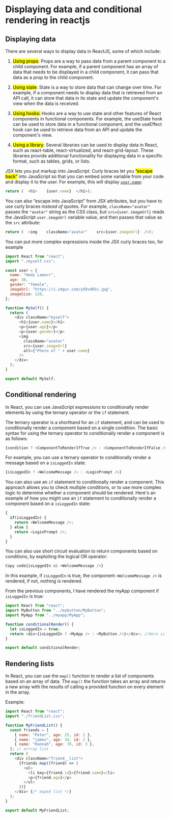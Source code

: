 # Displaying data and conditional rendering in reactjs

## **Displaying data**

There are several ways to display data in ReactJS, some of which include:

1. <mark>Using props</mark>: Props are a way to pass data from a parent component to a child component. For example, if a parent component has an array of data that needs to be displayed in a child component, it can pass that data as a prop to the child component.
    
2. <mark>Using state</mark>: State is a way to store data that can change over time. For example, if a component needs to display data that is retrieved from an API call, it can store that data in its state and update the component's view when the data is received.
    
3. <mark>Using hooks:</mark> Hooks are a way to use state and other features of React components in functional components. For example, the useState hook can be used to store data in a functional component, and the useEffect hook can be used to retrieve data from an API and update the component's view.
    
4. <mark>Using a library</mark>: Several libraries can be used to display data in React, such as react-table, react-virtualized, and react-grid-layout. These libraries provide additional functionality for displaying data in a specific format, such as tables, grids, or lists.
    

JSX lets you put markup into JavaScript. Curly braces let you <mark>“escape back”</mark> into JavaScript so that you can embed some variable from your code and display it to the user. For example, this will display [`user.name`](http://user.name):

```javascript
return (  <h1>    {user.name}  </h1>);
```

You can also “escape into JavaScript” from JSX attributes, but you have to use curly braces *instead of* quotes. For example, `className="avatar"` passes the `"avatar"` string as the CSS class, but `src={user.imageUrl}` reads the JavaScript `user.imageUrl` variable value, and then passes that value as the `src` attribute:

```javascript
return (  <img    className="avatar"    src={user.imageUrl}  />);
```

You can put more complex expressions inside the JSX curly braces too, for example

```javascript
import React from "react";
import "./myself.css";

const user = {
  name: "Hedy Lamarr",
  age: 30,
  gender: "female",
  imageUrl: "https://i.imgur.com/yXOvdOSs.jpg",
  imageSize: 120,
};

function MySelf() {
  return (
    <div className="myself">
      <h1>{user.name}</h1>
      <p>{user.age}</p>
      <p>{user.gender}</p>
      <img
        className="avatar"
        src={user.imageUrl}
        alt={"Photo of " + user.name}
      />
    </div>
  );
}

export default MySelf;
```

## **Conditional rendering**

In React, you can use JavaScript expressions to conditionally render elements by using the ternary operator or the `if` statement.

The ternary operator is a shorthand for an `if` statement, and can be used to conditionally render a component based on a single condition. The basic syntax for using the ternary operator to conditionally render a component is as follows:

```javascript
{condition ? <ComponentToRenderIfTrue /> : <ComponentToRenderIfFalse />}
```

For example, you can use a ternary operator to conditionally render a message based on a `isLoggedIn` state:

```javascript
{isLoggedIn ? <WelcomeMessage /> : <LoginPrompt />}
```

You can also use an `if` statement to conditionally render a component. This approach allows you to check multiple conditions, or to use more complex logic to determine whether a component should be rendered. Here's an example of how you might use an `if` statement to conditionally render a component based on a `isLoggedIn` state:

```javascript
{
  if(isLoggedIn) {
    return <WelcomeMessage />;
  } else {
    return <LoginPrompt />;
  }
}
```

You can also use short circuit evaluation to return components based on conditions, by exploiting the logical OR operator:

```javascript
Copy code{isLoggedIn && <WelcomeMessage />}
```

In this example, if `isLoggedIn` is true, the component `<WelcomeMessage />` is rendered, if not, nothing is rendered.

From the previous components, I have rendered the myApp component if `isLoggedIn` is true:

```javascript
import React from "react";
import MyButton from "../mybutton/MyButton";
import MyApp from "../myapp/MyApp";

function conditionalRender() {
  let isLoggedIn = true;
  return <div>{isLoggedIn ? <MyApp /> : <MyButton />}</div>; //Here is the example
}

export default conditionalRender;
```

## **Rendering lists**

In React, you can use the `map()` function to render a list of components based on an array of data. The `map()` the function takes an array and returns a new array with the results of calling a provided function on every element in the array.

Example:

```javascript
import React from "react";
import "./friendList.css";

function MyFriendList() {
  const friends = [
    { name: "Peter", age: 25, id: 1 },
    { name: "james", age: 34, id: 2 },
    { name: "Hannah", age: 70, id: 3 },
  ]; // arrray list
  return (
    <div className="friend__list">
      {friends.map((friend) => (
        <ul>
          <li key={friend.id}>{friend.name}</li>
          <p>{friend.age}</p>
        </ul>
      ))}
    </div> {/* maped list */}
  );
}

export default MyFriendList;
```